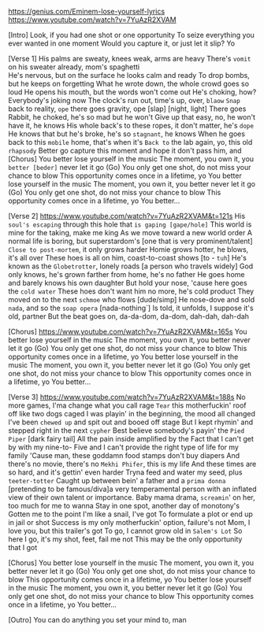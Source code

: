 https://genius.com/Eminem-lose-yourself-lyrics
https://www.youtube.com/watch?v=7YuAzR2XVAM

[Intro]
Look, if you had one shot or one opportunity
To seize everything you ever wanted in one moment
Would you capture it, or just let it slip? Yo

[Verse 1]
His palms are sweaty, knees weak, arms are heavy
There's `vomit` on his sweater already, mom's spaghetti    
He's nervous, but on the surface he looks calm and ready
To drop bombs, but he keeps on forgetting
What he wrote down, the whole crowd goes so loud
He opens his mouth, but the words won't come out
He's choking, how? Everybody's joking now
The clock's run out, time's up, over, `blaow`
`Snap` back to reality, `ope` there goes gravity, ope        [slap] [night, light]
There goes Rabbit, he choked, he's so mad but he won't
Give up that easy, no, he won't have it, he knows
His whole back's to these ropes, it don't matter, he's `dope`
He knows that but he's broke, he's so `stagnant`, he knows
When he goes back to this `mobile` home, that's when it's
`Back to` the lab again, yo, this old `rhapsody`
Better go capture this moment and hope it don't pass him, and
[Chorus]
You better lose yourself in the music
The moment, you own it, you `better [beder]` never let it go (Go)
You only get one shot, do not miss your chance to blow
This opportunity comes once in a lifetime, yo
You better lose yourself in the music
The moment, you own it, you better never let it go (Go)
You only get one shot, do not miss your chance to blow
This opportunity comes once in a lifetime, yo
You better…

[Verse 2] https://www.youtube.com/watch?v=7YuAzR2XVAM&t=121s
His `soul's escaping` through this hole that `is gaping [gape/hole]`
This world is mine for the taking, make me king
As we move toward a new world order
A normal life is boring, but superstardom's     [one that is very prominent/talent]
`Close to post-mortem`, it only grows harder
Homie grows hotter, he blows, it's all over
These hoes is all on him, coast-to-coast shows    [to - `tuh`]
He's known as the `Globetrotter`, lonely roads      [a person who travels widely]
God only knows, he's grown farther from home, he's no father
He goes home and barely knows his own daughter
But hold your nose, 'cause here goes the `cold water`
These hoes don't want him no more, he's cold product
They moved on to the next `schmoe` who flows        [dude/simp]
He nose-dove and sold `nada`, and so the `soap opera`     [nada-nothing`]
Is told, it unfolds, I suppose it's old, partner
But the beat goes on, da-da-dom, da-dom, dah-dah, dah-dah

[Chorus] https://www.youtube.com/watch?v=7YuAzR2XVAM&t=165s
You better lose yourself in the music
The moment, you own it, you better never let it go (Go)
You only get one shot, do not miss your chance to blow
This opportunity comes once in a lifetime, yo
You better lose yourself in the music
The moment, you own it, you better never let it go (Go)
You only get one shot, do not miss your chance to blow
This opportunity comes once in a lifetime, yo
You better…

[Verse 3] https://www.youtube.com/watch?v=7YuAzR2XVAM&t=188s
No more games, I'ma change what you call rage
`Tear` this motherfuckin' roof off like two dogs caged
I was playin' in the beginning, the mood all changed
I've been `chewed up` and spit out and booed off stage
But I kept rhymin' and stepped right in the next `cypher`
Best believe somebody's payin' the `Pied Piper`          [dark fairy tail]
All the pain inside amplified by the
Fact that I can't get by with my nine-to-
Five and I can't provide the right type of life for my family
'Cause man, these goddamn food stamps don't buy diapers
And there's no movie, there's no `Mekhi Phifer`, this is my life
And these times are so hard, and it's gettin' even harder
Tryna feed and water my seed, plus `teeter-totter`
Caught up between bein' a father and a `prima donna`  [pretending to be famous/diva]a very temperamental person with an inflated view of their own talent or importance.
Baby mama drama, `screamin`' on her, too much for me to wanna
Stay in one spot, another day of monotony's
Gotten me to the point I'm like a snail, I've got
To formulate a plot or end up in jail or shot
Success is my only motherfuckin' option, failure's not
Mom, I love you, but this trailer's got
To go, I cannot grow old in `Salem's Lot`
So here I go, it's my shot, feet, fail me not
This may be the only opportunity that I got

[Chorus]
You better lose yourself in the music
The moment, you own it, you better never let it go (Go)
You only get one shot, do not miss your chance to blow
This opportunity comes once in a lifetime, yo
You better lose yourself in the music
The moment, you own it, you better never let it go (Go)
You only get one shot, do not miss your chance to blow
This opportunity comes once in a lifetime, yo
You better…

[Outro]
You can do anything you set your mind to, man